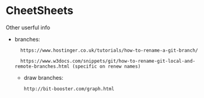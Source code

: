 # CheetSheets

Other userful info

* branches:

    ```
      https://www.hostinger.co.uk/tutorials/how-to-rename-a-git-branch/
      
      https://www.w3docs.com/snippets/git/how-to-rename-git-local-and-remote-branches.html (specific on renew names)
    ```
    * draw branches:
        ```
        http://bit-booster.com/graph.html
        ```

